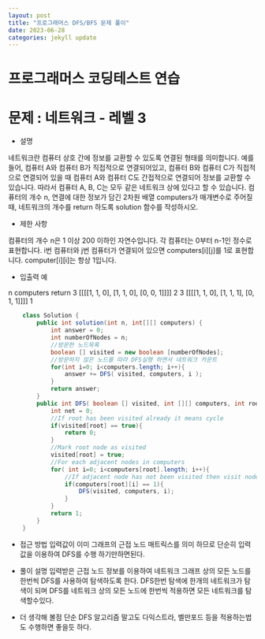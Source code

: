 ```yaml
---
layout: post
title: "프로그래머스 DFS/BFS 문제 풀이"
date: 2023-06-28
categories: jekyll update
---
```


# 프로그래머스 코딩테스트 연습 
# 문제 : 네트워크 - 레벨 3
- 설명

네트워크란 컴퓨터 상호 간에 정보를 교환할 수 있도록 연결된 형태를 의미합니다. 예를 들어, 컴퓨터 A와 컴퓨터 B가 직접적으로 연결되어있고, 컴퓨터 B와 컴퓨터 C가 직접적으로 연결되어 있을 때 컴퓨터 A와 컴퓨터 C도 간접적으로 연결되어 정보를 교환할 수 있습니다. 따라서 컴퓨터 A, B, C는 모두 같은 네트워크 상에 있다고 할 수 있습니다. 컴퓨터의 개수 n, 연결에 대한 정보가 담긴 2차원 배열 computers가 매개변수로 주어질 때, 네트워크의 개수를 return 하도록 solution 함수를 작성하시오.

- 제한 사항

컴퓨터의 개수 n은 1 이상 200 이하인 자연수입니다.
각 컴퓨터는 0부터 n-1인 정수로 표현합니다.
i번 컴퓨터와 j번 컴퓨터가 연결되어 있으면 computers[i][j]를 1로 표현합니다.
computer[i][i]는 항상 1입니다.

- 입출력 예

n	computers	return
3	[[[[1, 1, 0], [1, 1, 0], [0, 0, 1]]]]	2
3	[[[[1, 1, 0], [1, 1, 1], [0, 1, 1]]]]	1

```java
    class Solution {
        public int solution(int n, int[][] computers) {
            int answer = 0;
            int numberOfNodes = n;
            //방문한 노드목록
            boolean [] visited = new boolean [numberOfNodes];
            //방문하지 않은 노드를 따라 DFS실행 하면서 네트워크 카운트
            for(int i=0; i<computers.length; i++){
                answer += DFS( visited, computers, i );
            }
            return answer;
        }
        public int DFS( boolean [] visited, int [][] computers, int root){
            int net = 0;
            //If root has been visited already it means cycle
            if(visited[root] == true){
                return 0;
            }
            //Mark root node as visited
            visited[root] = true;
            //For each adjacent nodes in computers
            for( int i=0; i<computers[root].length; i++){
                //If adjacent node has not been visited then visit node with marking as visited
                if(computers[root][i] == 1){
                    DFS(visited, computers, i);
                }
            }
            return 1;
        }
    }
```
- 접근 방법
입력값이 이미 그래프의 근접 노드 매트릭스를 의미 하므로 단순히 입력값을 이용하여 DFS를 수행 하기만하면된다.

- 풀이 설명
입력받은 근접 노드 정보를 이용하여 네트워크 그래프 상의 모든 노드를 한번씩 DFS를 사용하여 탐색하도록 한다. DFS한번 탐색에 한개의 네트워크가 탐색이 되며 DFS를 네트워크 상의 모든 노드에 한번씩 적용하면 모든 네트워크를 탐색할수있다.

- 더 생각해 볼점
단순 DFS 알고리즘 말고도 다익스트라, 벨만포드 등을 적용하는법도 수행하면 좋을듯 하다.